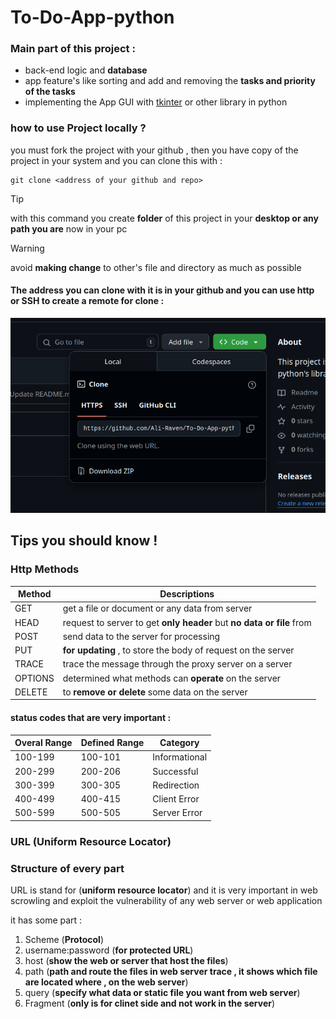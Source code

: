 # To-Do-App-python

### Main part of this project : 
* back-end logic and **database**
* app feature's like sorting and add and removing the **tasks and priority of the tasks**
* implementing the App GUI with [tkinter](https://docs.python.org/3/library/tkinter.html) or other library in python


### how to use Project locally ? 
you must fork the project with your github , then you have copy of the project in your system and you can clone this with : 
```
git clone <address of your github and repo>
```
> [!TIP]
> with this command you create **folder** of this project in your **desktop or any path you are** now in your pc

> [!WARNING]
> avoid **making change** to other's file and directory as much as possible

#### The address you can clone with it is in your github and you can use http or SSH to create a remote for clone : 
![screen_shot_of_address_clone](./Screenshot%20from%202025-07-05%2011-33-12.png)




## Tips you should know !
### Http Methods
| Method | Descriptions | 
| -- | -- |
| GET | get a file or document or any data from server | 
| HEAD | request to server to get **only header** but **no data or file** from| server
| POST | send data to the server for processing |
| PUT | **for updating** , to store the body of request on the server | 
| TRACE | trace the message through the proxy server on a server | 
| OPTIONS | determined what methods can **operate** on the server | 
| DELETE | to **remove or delete** some data on the server |
#### **status codes that are very important :**

| Overal Range | Defined Range | Category | 
| -- | -- | -- | 
| 100-199 | 100-101 | Informational | 
| 200-299 | 200-206 | Successful | 
| 300-399 | 300-305 | Redirection |
| 400-499 | 400-415 | Client Error | 
| 500-599 | 500-505 | Server Error |   


### URL (Uniform Resource Locator)
### Structure of every part 
URL is stand for (**uniform resource locator**) and it is very important in web scrowling and exploit the vulnerability of any web server or web application

it has some part : 
1. Scheme (**Protocol**)
2. username:password (**for protected URL**)
3. host (**show the web or server that host the files**)
4. path (**path and route the files in web server trace , it shows which file are located where , on the web server**)
5. query (**specify what data or static file you want from web server**)
6. Fragment (**only is for clinet side and not work in the server**)














